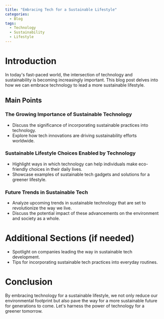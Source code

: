 ```yaml
---
title: "Embracing Tech for a Sustainable Lifestyle"
categories:
  - Blog
tags:
  - Technology
  - Sustainability
  - Lifestyle
---
```


# Introduction
In today's fast-paced world, the intersection of technology and sustainability is becoming increasingly important. This blog post delves into how we can embrace technology to lead a more sustainable lifestyle.

## Main Points
### The Growing Importance of Sustainable Technology
- Discuss the significance of incorporating sustainable practices into technology.
- Explore how tech innovations are driving sustainability efforts worldwide.

### Sustainable Lifestyle Choices Enabled by Technology
- Highlight ways in which technology can help individuals make eco-friendly choices in their daily lives.
- Showcase examples of sustainable tech gadgets and solutions for a greener lifestyle.

### Future Trends in Sustainable Tech
- Analyze upcoming trends in sustainable technology that are set to revolutionize the way we live.
- Discuss the potential impact of these advancements on the environment and society as a whole.

# Additional Sections (if needed)
- Spotlight on companies leading the way in sustainable tech development.
- Tips for incorporating sustainable tech practices into everyday routines.

# Conclusion
By embracing technology for a sustainable lifestyle, we not only reduce our environmental footprint but also pave the way for a more sustainable future for generations to come. Let's harness the power of technology for a greener tomorrow.